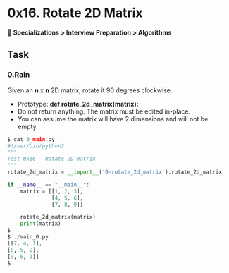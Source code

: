 # 0x16. Rotate 2D Matrix

📂 **Specializations > Interview Preparation > Algorithms**

## Task

### 0.Rain

Given an **n** x **n** 2D matrix, rotate it 90 degrees clockwise.

- Prototype: **def rotate_2d_matrix(matrix):**
- Do not return anything. The matrix must be edited in-place.
- You can assume the matrix will have 2 dimensions and will not be empty.

```python
$ cat 0_main.py
#!/usr/bin/python3
"""
Test 0x16 - Rotate 2D Matrix
"""
rotate_2d_matrix = __import__('0-rotate_2d_matrix').rotate_2d_matrix

if __name__ == "__main__":
    matrix = [[1, 2, 3],
              [4, 5, 6],
              [7, 8, 9]]

    rotate_2d_matrix(matrix)
    print(matrix)
$
$ ./main_0.py
[[7, 4, 1],
[8, 5, 2],
[9, 6, 3]]
$
```
